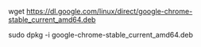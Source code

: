wget https://dl.google.com/linux/direct/google-chrome-stable_current_amd64.deb

sudo dpkg -i google-chrome-stable_current_amd64.deb
